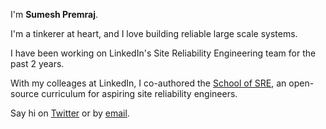 ---
---

I'm **Sumesh Premraj**.

I'm a tinkerer at heart, and I love building reliable large scale systems. 

I have been working on LinkedIn's Site Reliability Engineering team for the past 2 years.

With my colleages at LinkedIn, I co-authored the [School of SRE](http://linkedin.github.io/school-of-sre), an open-source curriculum for aspiring site reliability engineers.

Say hi on [Twitter] or by [email].


[projects]: /projects
[resume]: /resume
[Twitter]: https://twitter.com/sumesh
[email]: mailto:hi@sumesh.work
